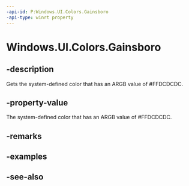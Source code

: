 ```yaml
---
-api-id: P:Windows.UI.Colors.Gainsboro
-api-type: winrt property
---
```


<!-- Property syntax
public Windows.UI.Color Gainsboro { get; }
-->

# Windows.UI.Colors.Gainsboro

## -description

Gets the system-defined color that has an ARGB value of #FFDCDCDC.



## -property-value

The system-defined color that has an ARGB value of #FFDCDCDC.

## -remarks

## -examples

## -see-also
